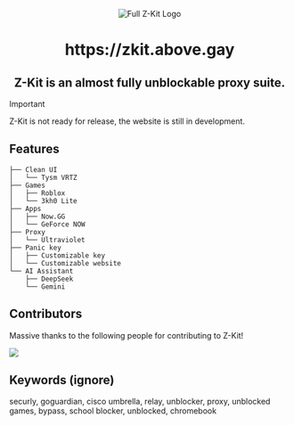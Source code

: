<p align="center">
  <img src="https://github.com/user-attachments/assets/40df0ec0-7dc4-43f3-99cb-b87a2b7b163b" alt="Full Z-Kit Logo">
<p align="center">
<h1 align="center">https://zkit.above.gay</h1>

<h2 align="center"> Z-Kit is an almost fully unblockable proxy suite.</h2>

> [!IMPORTANT]  
> Z-Kit is not ready for release, the website is still in development.

## Features
```
├── Clean UI
│   └── Tysm VRTZ
├── Games
│   ├── Roblox
│   └── 3kh0 Lite
├── Apps
│   ├── Now.GG
│   └── GeForce NOW
├── Proxy
│   └── Ultraviolet
├── Panic key
│   ├── Customizable key
│   └── Customizable website
└── AI Assistant
    ├── DeepSeek
    └── Gemini
```

## Contributors
Massive thanks to the following people for contributing to Z-Kit!

<a href="https://github.com/z-kit-team/z-kit/graphs/contributors">
  <img src="https://contrib.rocks/image?repo=z-kit-team/z-kit" />
</a>

## Keywords (ignore)
securly, goguardian, cisco umbrella, relay, unblocker, proxy, unblocked games, bypass, school blocker, unblocked, chromebook
